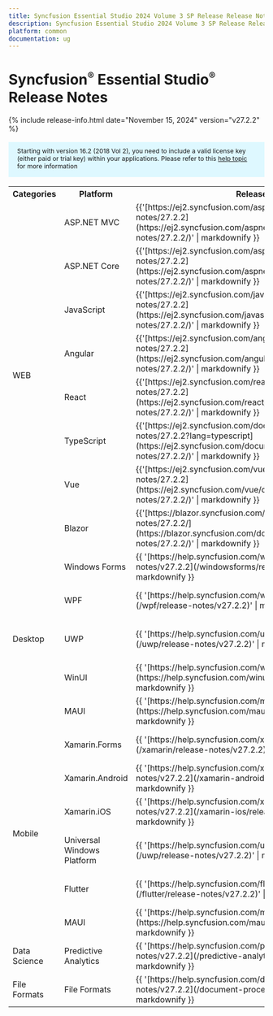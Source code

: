 ```yaml
---
title: Syncfusion Essential Studio 2024 Volume 3 SP Release Release Notes  
description: Syncfusion Essential Studio 2024 Volume 3 SP Release Release Notes  
platform: common
documentation: ug
---
```


# Syncfusion<sup style="font-size:70%">&reg;</sup>   Essential Studio<sup style="font-size:70%">&reg;</sup>  Release Notes  

{% include release-info.html date="November 15, 2024"   version="v27.2.2" %} 

<style>
#license {
    font-size: .88em!important;
margin-top: 1.5em;     margin-bottom: 1.5em;
    background-color: #def8ff;
    padding: 10px 17px 14px;
}
</style>

<div id="license">
Starting with version 16.2 (2018 Vol 2), you need to include a valid license key (either paid or trial key) within your applications. 
Please refer to this <a href="/common/essential-studio/licensing/license-key">help topic</a> for more information 
</div>



<table>
<tr>
<th>
Categories</th><th>
Platform</th><th>
Release Notes</th><th>
Read Me</th></tr>
<tr>
<td rowspan="8">
WEB 
</td>
<td>
ASP.NET MVC
</td>
<td>{{'[https://ej2.syncfusion.com/aspnetmvc/documentation/release-notes/27.2.2](https://ej2.syncfusion.com/aspnetmvc/documentation/release-notes/27.2.2/)' | markdownify }}
</td>
<td>{{'[http://files2.syncfusion.com/Installs/v27.2.2/ReadMe/web/ASPMVC.html](http://files2.syncfusion.com/Installs/v27.2.2/ReadMe/web/ASPMVC.html)' | markdownify }}
</td>
</tr>
<tr>
<td>
ASP.NET Core	
</td>
<td>{{'[https://ej2.syncfusion.com/aspnetcore/documentation/release-notes/27.2.2](https://ej2.syncfusion.com/aspnetcore/documentation/release-notes/27.2.2/)' | markdownify }}
</td>
<td>{{'[http://files2.syncfusion.com/Installs/v27.2.2/ReadMe/web/ASPNETCORE.html](http://files2.syncfusion.com/Installs/v27.2.2/ReadMe/web/ASPNETCORE.html)' | markdownify }}
</td>
</tr>
<tr>
<td>
JavaScript
</td>
<td>{{'[https://ej2.syncfusion.com/javascript/documentation/release-notes/27.2.2](https://ej2.syncfusion.com/javascript/documentation/release-notes/27.2.2/)' | markdownify }}
</td>
<td>{{'[http://files2.syncfusion.com/Installs/v27.2.2/ReadMe/web/JavaScript.html](http://files2.syncfusion.com/Installs/v27.2.2/ReadMe/web/JavaScript.html)' | markdownify }}
</td>
</tr>
<tr>
<td>
Angular
</td>
<td>{{'[https://ej2.syncfusion.com/angular/documentation/release-notes/27.2.2](https://ej2.syncfusion.com/angular/documentation/release-notes/27.2.2/)' | markdownify }}
</td>
<td>{{'[http://files2.syncfusion.com/Installs/v27.2.2/ReadMe/web/Angular.html](http://files2.syncfusion.com/Installs/v27.2.2/ReadMe/web/Angular.html)' | markdownify }}
</td>
</tr>
<tr>
<td>
React
</td>
<td>{{'[https://ej2.syncfusion.com/react/documentation/release-notes/27.2.2](https://ej2.syncfusion.com/react/documentation/release-notes/27.2.2/)' | markdownify }}
</td>
<td>{{'[http://files2.syncfusion.com/Installs/v27.2.2/ReadMe/web/React.html](http://files2.syncfusion.com/Installs/v27.2.2/ReadMe/web/React.html)' | markdownify }}
</td>
</tr>
<tr>
<td>
TypeScript
</td>
<td>{{'[https://ej2.syncfusion.com/documentation/release-notes/27.2.2?lang=typescript](https://ej2.syncfusion.com/documentation/release-notes/27.2.2/)' | markdownify }}
</td>
<td>{{'[http://files2.syncfusion.com/Installs/v27.2.2/ReadMe/web/TypeScript.html](http://files2.syncfusion.com/Installs/v27.2.2/ReadMe/web/TypeScript.html)' | markdownify }}
</td>
</tr>
<tr>
<td>
Vue
</td>
<td>{{'[https://ej2.syncfusion.com/vue/documentation/release-notes/27.2.2](https://ej2.syncfusion.com/vue/documentation/release-notes/27.2.2/)' | markdownify }}
</td>
<td>{{'[http://files2.syncfusion.com/Installs/v27.2.2/ReadMe/web/Vue.html](http://files2.syncfusion.com/Installs/v27.2.2/ReadMe/web/Vue.html)' | markdownify }}
</td>
</tr>
<tr>
<td>
Blazor
</td>
<td>{{'[https://blazor.syncfusion.com/documentation/release-notes/27.2.2/](https://blazor.syncfusion.com/documentation/release-notes/27.2.2/)' | markdownify }}
</td>
<td>{{'[http://files2.syncfusion.com/Installs/v27.2.2/ReadMe/web/Blazor.html](http://files2.syncfusion.com/Installs/v27.2.2/ReadMe/web/Blazor.html)' | markdownify }}
</td>
</tr>
<tr>
<td rowspan="5">
Desktop
</td>
<td>
Windows Forms
</td>
<td>{{ '[https://help.syncfusion.com/windowsforms/release-notes/v27.2.2](/windowsforms/release-notes/v27.2.2)' | markdownify }}
</td>
<td>{{ '[http://files2.syncfusion.com/Installs/v27.2.2/ReadMe/WindowsForms.html](http://files2.syncfusion.com/Installs/v27.2.2/ReadMe/WindowsForms.html)' | markdownify }}
</td>
</tr>
<tr>
<td>
WPF
</td>
<td>{{ '[https://help.syncfusion.com/wpf/release-notes/v27.2.2](/wpf/release-notes/v27.2.2)' | markdownify }}
</td>
<td>{{ '[http://files2.syncfusion.com/Installs/v27.2.2/ReadMe/WPF.html](http://files2.syncfusion.com/Installs/v27.2.2/ReadMe/WPF.html)' | markdownify }}
</td>
</tr>
<tr>
<td>
UWP
</td>
<td>{{ '[https://help.syncfusion.com/uwp/release-notes/v27.2.2](/uwp/release-notes/v27.2.2)' | markdownify }}
</td>
<td>{{ '[http://files2.syncfusion.com/Installs/v27.2.2/ReadMe/UniversalWindows.html](http://files2.syncfusion.com/Installs/v27.2.2/ReadMe/UniversalWindows.html)' | markdownify }}
</td>
</tr>
<tr>
<td>
WinUI
</td>
<td>{{ '[https://help.syncfusion.com/winui/release-notes/v27.2.2](https://help.syncfusion.com/winui/release-notes/v27.2.2)' | markdownify }}
</td>
<td>{{ '[http://files2.syncfusion.com/Installs/v27.2.2/ReadMe/WinUI.html](http://files2.syncfusion.com/Installs/v27.2.2/ReadMe/WinUI.html)' | markdownify }}
</td>
</tr>
<tr>
<td>
MAUI
</td>
<td>{{ '[https://help.syncfusion.com/maui/release-notes/v27.2.2](https://help.syncfusion.com/maui/release-notes/v27.2.2)' | markdownify }}
</td>
<td>{{ '[http://files2.syncfusion.com/Installs/v27.2.2/ReadMe/.NETMAUI.html](http://files2.syncfusion.com/Installs/v27.2.2/ReadMe/.NETMAUI.html)' | markdownify }}
</td>
</tr>
<tr>
<td rowspan="6">
Mobile
</td>
<td>
Xamarin.Forms
</td>
<td>{{ '[https://help.syncfusion.com/xamarin/release-notes/v27.2.2](/xamarin/release-notes/v27.2.2)' | markdownify }}
</td>
<td>{{ '[http://files2.syncfusion.com/Installs/v27.2.2/ReadMe/Xamarin_Forms.html](http://files2.syncfusion.com/Installs/v27.2.2/ReadMe/Xamarin_Forms.html)' | markdownify }}
</td>
</tr>
<tr>
<td>
Xamarin.Android
</td>
<td>{{ '[https://help.syncfusion.com/xamarin-android/release-notes/v27.2.2](/xamarin-android/release-notes/v27.2.2)' | markdownify }}
</td>
<td>{{ '[http://files2.syncfusion.com/Installs/v27.2.2/ReadMe/Xamarin_Forms.html](http://files2.syncfusion.com/Installs/v27.2.2/ReadMe/Xamarin_Forms.html)' | markdownify }}
</td>
</tr>
<tr>
<td>
Xamarin.iOS
</td>
<td>{{ '[https://help.syncfusion.com/xamarin-ios/release-notes/v27.2.2](/xamarin-ios/release-notes/v27.2.2)' | markdownify }}
</td>
<td>{{ '[http://files2.syncfusion.com/Installs/v27.2.2/ReadMe/Xamarin_Forms.html](http://files2.syncfusion.com/Installs/v27.2.2/ReadMe/Xamarin_Forms.html)' | markdownify }}
</td>
</tr>
<tr>
<td>
Universal Windows Platform
</td>
<td>{{ '[https://help.syncfusion.com/uwp/release-notes/v27.2.2](/uwp/release-notes/v27.2.2)' | markdownify }}
</td>
<td>{{ '[http://files2.syncfusion.com/Installs/v27.2.2/ReadMe/UniversalWindows.html](http://files2.syncfusion.com/Installs/v27.2.2/ReadMe/UniversalWindows.html)' | markdownify }}
</td>
</tr>
<tr>
<td>
Flutter
</td>
<td>{{ '[https://help.syncfusion.com/flutter/release-notes/v27.2.2](/flutter/release-notes/v27.2.2)' | markdownify }}
</td>
<td>{{ '[http://files2.syncfusion.com/Installs/v27.2.2/ReadMe/Flutter.html](http://files2.syncfusion.com/Installs/v27.2.2/ReadMe/Flutter.html)' | markdownify }}
</td>
</tr>
<tr>
<td>
MAUI
</td>
<td>{{ '[https://help.syncfusion.com/maui/release-notes/v27.2.2](https://help.syncfusion.com/maui/release-notes/v27.2.2)' | markdownify }}
</td>
<td>{{ '[http://files2.syncfusion.com/Installs/v27.2.2/ReadMe/.NETMAUI.html](http://files2.syncfusion.com/Installs/v27.2.2/ReadMe/.NETMAUI.html)' | markdownify }}
</td>
</tr>



<tr>
<td>
Data Science
</td>
<td>
Predictive Analytics
</td>
<td>{{ '[https://help.syncfusion.com/predictive-analytics/release-notes/v27.2.2](/predictive-analytics/release-notes/v27.2.2)' | markdownify }}
</td>
<td>
</td>
</tr>
<tr>
<td>
File Formats
</td>
<td>
File Formats
</td>
<td>{{ '[https://help.syncfusion.com/document-processing/release-notes/v27.2.2](/document-processing/release-notes/v27.2.2)' | markdownify }}
</td>
<td>
</td>
</tr>
</table>